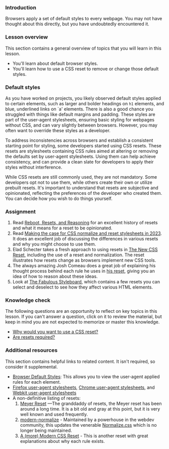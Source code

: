 ### Introduction

Browsers apply a set of default styles to every webpage. You may not have thought about this directly, but you have undoubtedly encountered it.

### Lesson overview

This section contains a general overview of topics that you will learn in this lesson.

- You'll learn about default browser styles.
- You'll learn how to use a CSS reset to remove or change those default styles.

### Default styles

As you have worked on projects, you likely observed default styles applied to certain elements, such as larger and bolder headings on `h1` elements, and blue, underlined links on `a' elements. There is also a good chance you struggled with things like default margins and padding. These styles are part of the user-agent stylesheets, ensuring basic styling for webpages without CSS, and can vary slightly between browsers. However, you may often want to override these styles as a developer.

To address inconsistencies across browsers and establish a consistent starting point for styling, some developers started using CSS resets. These resets are stylesheets containing CSS rules aimed at altering or removing the defaults set by user-agent stylesheets. Using them can help achieve consistency, and can provide a clean slate for developers to apply their styles without interference.

<a id="resets-optional"></a>While CSS resets are still commonly used, they are not mandatory. Some developers opt not to use them, while others create their own or utilize prebuilt resets. It's important to understand that resets are subjective and opinionated, reflecting the preferences of the developer who created them. You can decide how you wish to do things yourself.

### Assignment

<div class="lesson-content__panel" markdown="1">

1. Read [Reboot, Resets, and Reasoning](https://css-tricks.com/reboot-resets-reasoning/) for an excellent history of resets and what it means for a reset to be opinionated.
1. Read [Making the case for CSS normalize and reset stylesheets in 2023](https://mattbrictson.com/blog/css-normalize-and-reset). It does an excellent job of discussing the differences in various resets and why you might choose to use them.
1. Elad Schecter takes a fresh approach to using resets in [The New CSS Reset](https://elad.medium.com/the-new-css-reset-53f41f13282e), including the use of a reset and normalization. The reset illustrates how resets change as browsers implement new CSS tools.
1. The always amazing Josh Comeau does a great job of explaining his thought process behind each rule he uses in [his reset](https://www.joshwcomeau.com/css/custom-css-reset/), giving you an idea of how to reason about these ideas.
1. Look at [The Fabulous Styleboard](https://fabulousgk.github.io/fabulous-styleboard/), which contains a few resets you can select and deselect to see how they affect various HTML elements.

</div>

### Knowledge check

The following questions are an opportunity to reflect on key topics in this lesson. If you can't answer a question, click on it to review the material, but keep in mind you are not expected to memorize or master this knowledge.

- [Why would you want to use a CSS reset?](#default-styles)
- [Are resets required?](#resets-optional)

### Additional resources

This section contains helpful links to related content. It isn't required, so consider it supplemental.

- [Browser Default Styles](https://browserdefaultstyles.com/): This allows you to view the user-agent applied rules for each element.
- [Firefox user-agent stylesheets](https://searchfox.org/mozilla-central/source/layout/style/res), [Chrome user-agent stylesheets](https://chromium.googlesource.com/chromium/blink/+/refs/heads/main/Source/core/css/?filter=css), and [Webkit user-agent stylesheets](https://trac.webkit.org/browser/webkit/trunk/Source/WebCore/css)
- A non-definitive listing of resets:
  1. [Meyer Reset](https://meyerweb.com/eric/tools/css/reset/) —The granddaddy of resets, the Meyer reset has been around a long time. It is a bit old and gray at this point, but it is very well known and used frequently.
  1. [modern-normalize](https://github.com/sindresorhus/modern-normalize) - Maintained by a powerhouse in the webdev community, this updates the venerable [Normalize.css](https://necolas.github.io/normalize.css/) which is no longer being maintained.
  1. [A (more) Modern CSS Reset](https://piccalil.li/blog/a-more-modern-css-reset/) - This is another reset with great explanations about why each rule exists.
